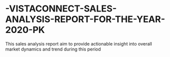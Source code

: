 # -VISTACONNECT-SALES-ANALYSIS-REPORT-FOR-THE-YEAR-2020-PK
This sales analysis report aim to provide actionable insight into overall market dynamics and trend during this period
